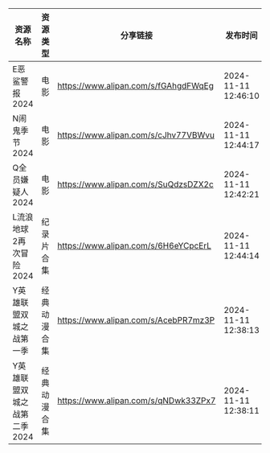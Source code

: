 | 资源名称             | 资源类型   | 分享链接                                 | 发布时间                |
| ---------------- | ------ | ------------------------------------ | ------------------- |
| E恶鲨警报2024        | 电影     | https://www.alipan.com/s/fGAhgdFWqEg | 2024-11-11 12:46:10 |
| N闹鬼季节2024        | 电影     | https://www.alipan.com/s/cJhv77VBWvu | 2024-11-11 12:44:17 |
| Q全员嫌疑人2024       | 电影     | https://www.alipan.com/s/SuQdzsDZX2c | 2024-11-11 12:42:21 |
| L流浪地球2再次冒险2024   | 纪录片合集  | https://www.alipan.com/s/6H6eYCpcErL | 2024-11-11 12:44:14 |
| Y英雄联盟双城之战第一季     | 经典动漫合集 | https://www.alipan.com/s/AcebPR7mz3P | 2024-11-11 12:38:13 |
| Y英雄联盟双城之战第二季2024 | 经典动漫合集 | https://www.alipan.com/s/qNDwk33ZPx7 | 2024-11-11 12:38:11 |
